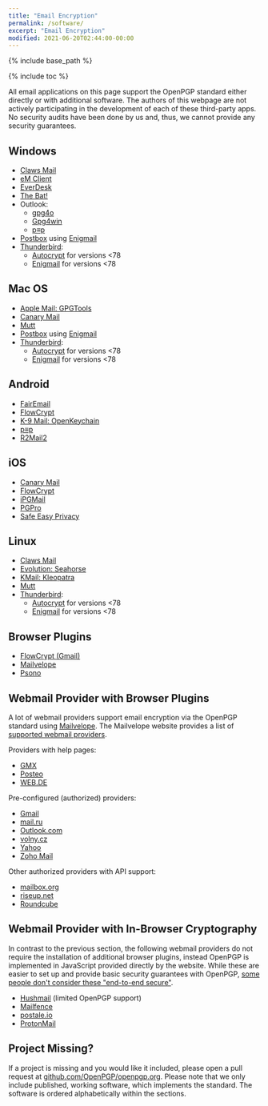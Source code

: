 ```yaml
---
title: "Email Encryption"
permalink: /software/
excerpt: "Email Encryption"
modified: 2021-06-20T02:44:00-00:00
---
```


{% include base_path %}

{% include toc %}

All email applications on this page support the OpenPGP standard either directly or with additional software.
The authors of this webpage are not actively participating in the development of each of these third-party apps.
No security audits have been done by us and, thus, we cannot provide any security guarantees.

## Windows
* [Claws Mail](/software/claws/)
* [eM Client](/software/emclient/)
* [EverDesk](/software/everdesk/)
* [The Bat!](/software/thebat/)
* Outlook:
  * [gpg4o](/software/gpg4o/)
  * [Gpg4win](/software/gpg4win/)
  * [p≡p](/software/pep/)
* [Postbox](/software/postbox/) using [Enigmail](/software/enigmail/)
* [Thunderbird](/software/thunderbird):
  * [Autocrypt](/software/autocrypt/) for versions <78
  * [Enigmail](/software/enigmail/) for versions <78

## Mac OS
* [Apple Mail: GPGTools](/software/gpgtools/)
* [Canary Mail](/software/canary-mail/)
* [Mutt](/software/mutt/)
* [Postbox](/software/postbox/) using [Enigmail](/software/enigmail/)
* [Thunderbird](/software/thunderbird):
  * [Autocrypt](/software/autocrypt/) for versions <78
  * [Enigmail](/software/enigmail/) for versions <78

## Android
* [FairEmail](/software/fairemail/)
* [FlowCrypt](/software/flowcrypt/)
* [K-9 Mail: OpenKeychain](/software/openkeychain/)
* [p≡p](/software/pep/)
* [R2Mail2](/software/r2mail2/)

## iOS
* [Canary Mail](/software/canary-mail/)
* [FlowCrypt](/software/flowcrypt/)
* [iPGMail](/software/ipgmail/)
* [PGPro](/software/pgpro/)
* [Safe Easy Privacy](/software/safe/)

## Linux
* [Claws Mail](/software/claws/)
* [Evolution: Seahorse](/software/seahorse/)
* [KMail: Kleopatra](/software/kleopatra/)
* [Mutt](/software/mutt/)
* [Thunderbird](/software/thunderbird):
  * [Autocrypt](/software/autocrypt/) for versions <78
  * [Enigmail](/software/enigmail/) for versions <78

## Browser Plugins
* [FlowCrypt (Gmail)](/software/flowcrypt/)
* [Mailvelope](/software/mailvelope/)
* [Psono](/software/psono/)

## Webmail Provider with Browser Plugins
A lot of webmail providers support email encryption via the OpenPGP standard using [Mailvelope](/software/mailvelope/).
The Mailvelope website provides a list of [supported webmail providers](https://www.mailvelope.com/en/faq#mailer_list).

Providers with help pages:

* [GMX](https://hilfe.gmx.net/sicherheit/pgp/mailvelope-installieren.html)
* [Posteo](https://posteo.de/hilfe/wie-installiere-ich-eine-ende-zu-ende-verschluesselung-pgp-im-browser)
* [WEB.DE](https://hilfe.web.de/sicherheit/pgp/index.html)

Pre-configured (authorized) providers:

* [Gmail](https://mail.google.com/)
* [mail.ru](https://mail.ru/)
* [Outlook.com](https://outlook.live.com/owa/)
* [volny.cz](https://volny.cz/)
* [Yahoo](https://login.yahoo.com/)
* [Zoho Mail](https://www.zoho.eu/mail/)

Other authorized providers with API support:

* [mailbox.org](https://mailbox.org/)
* [riseup.net](https://mail.riseup.net/)
* [Roundcube](https://roundcube.net/)


## Webmail Provider with In-Browser Cryptography
In contrast to the previous section, the following webmail providers do not require the installation of additional browser plugins, instead OpenPGP is implemented in JavaScript provided directly by the website.
While these are easier to set up and provide basic security guarantees with OpenPGP, [some people don't consider these "end-to-end secure"](https://tonyarcieri.com/whats-wrong-with-webcrypto).

* [Hushmail](https://www.hushmail.com/) (limited OpenPGP support)
* [Mailfence](https://www.mailfence.com/)
* [postale.io](https://postale.io/)
* [ProtonMail](https://protonmail.com/)

## Project Missing?
If a project is missing and you would like it included, please open a pull request at [github.com/OpenPGP/openpgp.org](https://github.com/OpenPGP/openpgp.org).
Please note that we only include published, working software, which implements the standard.
The software is ordered alphabetically within the sections.
